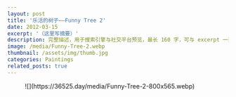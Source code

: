 ```yaml
---
layout: post
title: '乐活的树子——Funny Tree 2'
date: 2012-03-15
excerpt: '（这里写摘要）'
description: 完整描述，用于搜索引擎与社交平台预览，最长 160 字，可与 excerpt 一致
image: /media/Funny-Tree-2.webp
thumbnail: /assets/img/thumb.jpg
categories: Paintings
related_posts: true
---
```


<figure class="wp-block-image size-large">![](https://36525.day/media/Funny-Tree-2-800x565.webp)</figure>